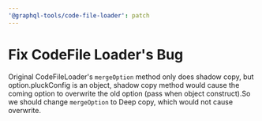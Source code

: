 ```yaml
---
'@graphql-tools/code-file-loader': patch
---
```


# Fix CodeFile Loader's Bug

Original CodeFileLoader's `mergeOption` method only does shadow copy, but option.pluckConfig is an object, shadow copy method would cause the coming option to overwrite the old option (pass when object construct).So we should change `mergeOption` to Deep copy, which would not cause overwrite.
